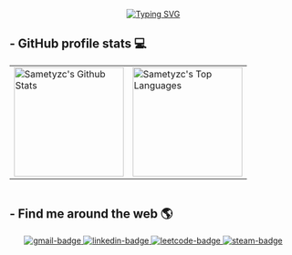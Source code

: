 <p align="center">
  <a href="https://git.io/typing-svg">
    <img src="https://readme-typing-svg.demolab.com?font=Fira+Code&size=24&pause=1000&color=FFFFFF&center=true&vCenter=true&width=600&lines=Hi.+I%E2%80%99m+Samet+Yaz%C4%B1c%C4%B1.;Software+Engineer;Nice+to+meet+you!" alt="Typing SVG" />
  </a>
</p>

## - GitHub profile stats 💻
<table style="border:none;margin:0">
  <tr style="border:none;">
    <td style="border:none;">
      <a target="_blank" href="https://github.com/anuraghazra/github-readme-stats">
        <img alt="Sametyzc's Github Stats" src="https://github-readme-stats.vercel.app/api/?username=Sametyzc&show_icons=true&include_all_commits=true&count_private=true&theme=dark&hide_border=true&bg_color=0000" height="192px" />
      </a>
    </td>
    <td style="border:none;">
      <a href="https://github.com/anuraghazra/github-readme-stats">
        <img alt="Sametyzc's Top Languages" src="https://github-readme-stats.vercel.app/api/top-langs/?username=Sametyzc&langs_count=8&layout=compact&theme=dark&hide_border=true&bg_color=0000" height="192px" />
      </a>
    </td>
  </tr>
</table>
<br>

## - Find me around the web 🌎
<p align="center">
  <a href="mailto:sametyzc41@gmail.com">
    <img src="https://img.shields.io/badge/Gmail-D14836?style=for-the-badge&logo=gmail&logoColor=white" alt="gmail-badge"/>
  </a>
  <a target="_blank" href="https://www.linkedin.com/in/samet-yazici/">
    <img src="https://img.shields.io/badge/LinkedIn-0077B5?style=for-the-badge&logo=linkedin&logoColor=white" alt="linkedin-badge"/>
  </a>
  <a target="_blank" href="https://leetcode.com/Ependi/">
    <img src="https://img.shields.io/badge/-LeetCode-FFA116?style=for-the-badge&logo=LeetCode&logoColor=black" alt="leetcode-badge"/>
  </a>
  <a target="_blank" href="https://steamcommunity.com/profiles/76561198395574543">
    <img src="https://img.shields.io/badge/Steam-000000?style=for-the-badge&logo=steam&logoColor=white" alt="steam-badge"/>
  </a>
</p>

<!--
## - More about me 😃
<details>
  <summary>My favorite quotes 💭</summary>
  <br>
  <a target="_blank" href="https://github.com/piyushsuthar/github-readme-quotes">
      <img src="https://quotes-github-readme.vercel.app/api?type=vertical&theme=nord&quote=To+live+life%2C+you+need+problems.+If+you+get+what+you+want+the+minute+you+want+it%2C+then+what's+the+point+of+living%3F&author=Jake+the+Dog" alt="quotes card">
  </a>
    <a target="_blank" href="https://github.com/piyushsuthar/github-readme-quotes">
      <img src="https://quotes-github-readme.vercel.app/api?type=vertical&theme=nord&quote=So+once+you+do+know+what+the+question+actually+is%2C+you'll+know+what+the+answer+means.&author=Douglas+Adams%2C+The+Hitchhiker's+Guide+to+the+Galaxy" alt="quotes card">
  </a>
  <a target="_blank" href="https://github.com/piyushsuthar/github-readme-quotes">
    <img src="https://quotes-github-readme.vercel.app/api?type=vertical&theme=nord&quote=To+live+life%2C+you+need+problems.+If+you+get+what+you+want+the+minute+you+want+it%2C+then+what's+the+point+of+living%3F&author=Jake+the+Dog" alt="quotes card">
  </a>
</details>
<details>
  <summary>My favorite quotes :thought_balloon:</summary>
  <a target="_blank" href="https://github.com/piyushsuthar/github-readme-quotes">
      <img src="https://quotes-github-readme.vercel.app/api?type=horizontal&theme=tokyonight" alt="quotes card">
  </a>
</details>
-->
